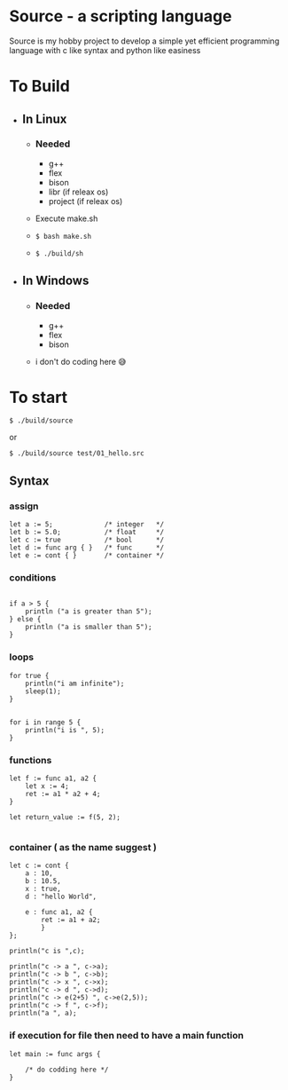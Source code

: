 # Source - a scripting language
Source is my hobby project to develop a simple yet efficient programming language with c like syntax and python like easiness

# To Build
- ## In Linux
    - ### Needed
        - g++
        - flex
        - bison
        - libr    (if releax os)
        - project (if releax os)

    - Execute make.sh
    - ``` $ bash make.sh ```
    - ``` $ ./build/sh ```


- ## In Windows
    - ### Needed
        - g++
        - flex
        - bison

    - i don't do coding here 😅


# To start

``` $ ./build/source ```

or

``` $ ./build/source test/01_hello.src ```


## Syntax

### assign
```
let a := 5;             /* integer   */
let b := 5.0;           /* float     */
let c := true           /* bool      */
let d := func arg { }   /* func      */
let e := cont { }       /* container */

```

### conditions
```

if a > 5 {
    println ("a is greater than 5");
} else {
    println ("a is smaller than 5");
}

```

### loops

```
for true {
    println("i am infinite");
    sleep(1);
}


for i in range 5 {
    println("i is ", 5);
}

```

### functions

```
let f := func a1, a2 {
    let x := 4;
    ret := a1 * a2 + 4;
}

let return_value := f(5, 2);


```

### container ( as the name suggest )
```
let c := cont {
    a : 10,
    b : 10.5,
    x : true,
    d : "hello World",
    
    e : func a1, a2 {
        ret := a1 + a2;
        }
};

println("c is ",c);

println("c -> a ", c->a);
println("c -> b ", c->b);
println("c -> x ", c->x);
println("c -> d ", c->d);
println("c -> e(2+5) ", c->e(2,5));
println("c -> f ", c->f);
println("a ", a);

```


### if execution for file then need to have a main function

```
let main := func args {

    /* do codding here */
}

```